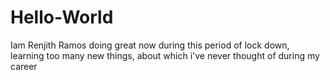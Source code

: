 # Hello-World
Iam Renjith Ramos doing great now during this period of lock down, learning too many new things, about which i've never thought of during my career
